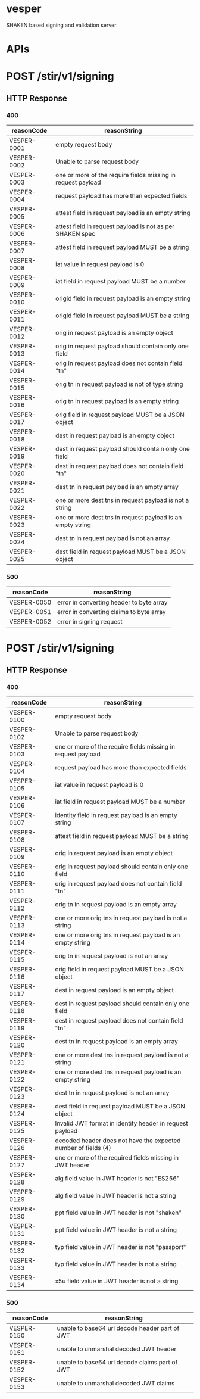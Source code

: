 # vesper
SHAKEN based signing and validation server

# APIs

# POST /stir/v1/signing

## HTTP Response

### 400

| reasonCode | reasonString |
| ----- | ----- |
| VESPER-0001 | empty request body |
| VESPER-0002 | Unable to parse request body |
| VESPER-0003 | one or more of the require fields missing in request payload |
| VESPER-0004 | request payload has more than expected fields |
| VESPER-0005 | attest field in request payload is an empty string |
| VESPER-0006 | attest field in request payload is not as per SHAKEN spec |
| VESPER-0007 | attest field in request payload MUST be a string |
| VESPER-0008 | iat value in request payload is 0 |
| VESPER-0009 | iat field in request payload MUST be a number |
| VESPER-0010 | origid field in request payload is an empty string |
| VESPER-0011 | origid field in request payload MUST be a string |
| VESPER-0012 | orig in request payload is an empty object |
| VESPER-0013 | orig in request payload should contain only one field |
| VESPER-0014 | orig in request payload does not contain field \"tn\" |
| VESPER-0015 | orig tn in request payload is not of type string |
| VESPER-0016 | orig tn in request payload is an empty string |
| VESPER-0017 | orig field in request payload MUST be a JSON object |
| VESPER-0018 | dest in request payload is an empty object |
| VESPER-0019 | dest in request payload should contain only one field |
| VESPER-0020 | dest in request payload does not contain field \"tn\" |
| VESPER-0021 | dest tn in request payload is an empty array |
| VESPER-0022 | one or more dest tns in request payload is not a string |
| VESPER-0023 | one or more dest tns in request payload is an empty string |
| VESPER-0024 | dest tn in request payload is not an array |
| VESPER-0025 | dest field in request payload MUST be a JSON object |

### 500

| reasonCode | reasonString |
| ----- | ----- |
| VESPER-0050 | error in converting header to byte array |
| VESPER-0051 | error in converting claims to byte array |
| VESPER-0052 | error in signing request |


# POST /stir/v1/signing

## HTTP Response

### 400

| reasonCode | reasonString |
| ----- | ----- |
| VESPER-0100 | empty request body |
| VESPER-0102 | Unable to parse request body |
| VESPER-0103 | one or more of the require fields missing in request payload |
| VESPER-0104 | request payload has more than expected fields |
| VESPER-0105 | iat value in request payload is 0 |
| VESPER-0106 | iat field in request payload MUST be a number |
| VESPER-0107 | identity field in request payload is an empty string |
| VESPER-0108 | attest field in request payload MUST be a string |
| VESPER-0109 | orig in request payload is an empty object |
| VESPER-0110 | orig in request payload should contain only one field |
| VESPER-0111 | orig in request payload does not contain field \"tn\" |
| VESPER-0112 | orig tn in request payload is an empty array |
| VESPER-0113 | one or more orig tns in request payload is not a string |
| VESPER-0114 | one or more orig tns in request payload is an empty string |
| VESPER-0115 | orig tn in request payload is not an array |
| VESPER-0116 | orig field in request payload MUST be a JSON object |
| VESPER-0117 | dest in request payload is an empty object |
| VESPER-0118 | dest in request payload should contain only one field |
| VESPER-0119 | dest in request payload does not contain field \"tn\" |
| VESPER-0120 | dest tn in request payload is an empty array |
| VESPER-0121 | one or more dest tns in request payload is not a string |
| VESPER-0122 | one or more dest tns in request payload is an empty string |
| VESPER-0123 | dest tn in request payload is not an array |
| VESPER-0124 | dest field in request payload MUST be a JSON object |
| VESPER-0125 | Invalid JWT format in identity header in request payload |
| VESPER-0126 | decoded header does not have the expected number of fields (4) |
| VESPER-0127 | one or more of the required fields missing in JWT header |
| VESPER-0128 | alg field value in JWT header is not \"ES256\" |
| VESPER-0129 | alg field value in JWT header is not a string |
| VESPER-0130 | ppt field value in JWT header is not \"shaken\" |
| VESPER-0131 | ppt field value in JWT header is not a string |
| VESPER-0132 | typ field value in JWT header is not \"passport\" |
| VESPER-0133 | typ field value in JWT header is not a string |
| VESPER-0134 | x5u field value in JWT header is not a string |

### 500

| reasonCode | reasonString |
| ----- | ----- |
| VESPER-0150 | unable to base64 url decode header part of JWT |
| VESPER-0151 | unable to unmarshal decoded JWT header |
| VESPER-0152 | unable to base64 url decode claims part of JWT |
| VESPER-0153 | unable to unmarshal decoded JWT claims |
